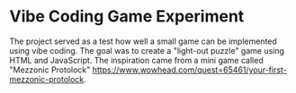 # Vibe Coding Game Experiment

The project served as a test how well a small game can be implemented using vibe coding.
The goal was to create a "light-out puzzle" game using HTML and JavaScript. 
The inspiration came from a mini game called "Mezzonic Protolock" https://www.wowhead.com/quest=65461/your-first-mezzonic-protolock.

